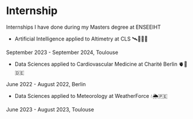 # Internship
Internships I have done during my Masters degree at ENSEEIHT

- Artificial Intelligence applied to Altimetry at CLS 🛰️🌊🇫🇷

September 2023 - September 2024, Toulouse

- Data Sciences applied to Cardiovascular Medicine at Charité Berlin 🫀🏥 🇩🇪
  
June 2022 - August 2022, Berlin

- Data Sciences applied to Meteorology at WeatherForce 💧🌦️🇵🇪
  
June 2023 - August 2023, Toulouse
